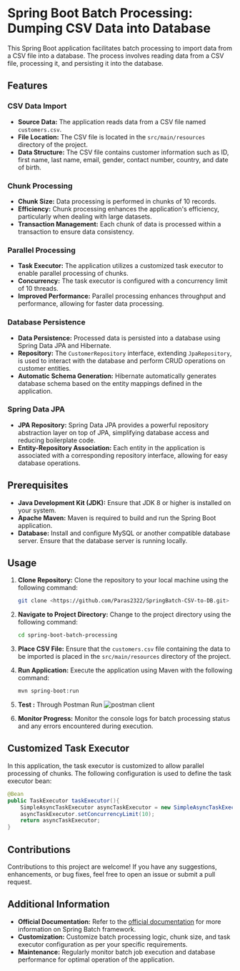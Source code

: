 # Spring Boot Batch Processing: Dumping CSV Data into Database

This Spring Boot application facilitates batch processing to import data from a CSV file into a database. The process involves reading data from a CSV file, processing it, and persisting it into the database.

## Features

### CSV Data Import

- **Source Data:** The application reads data from a CSV file named `customers.csv`.
- **File Location:** The CSV file is located in the `src/main/resources` directory of the project.
- **Data Structure:** The CSV file contains customer information such as ID, first name, last name, email, gender, contact number, country, and date of birth.
  
### Chunk Processing

- **Chunk Size:** Data processing is performed in chunks of 10 records.
- **Efficiency:** Chunk processing enhances the application's efficiency, particularly when dealing with large datasets.
- **Transaction Management:** Each chunk of data is processed within a transaction to ensure data consistency.

### Parallel Processing

- **Task Executor:** The application utilizes a customized task executor to enable parallel processing of chunks.
- **Concurrency:** The task executor is configured with a concurrency limit of 10 threads.
- **Improved Performance:** Parallel processing enhances throughput and performance, allowing for faster data processing.

### Database Persistence

- **Data Persistence:** Processed data is persisted into a database using Spring Data JPA and Hibernate.
- **Repository:** The `CustomerRepository` interface, extending `JpaRepository`, is used to interact with the database and perform CRUD operations on customer entities.
- **Automatic Schema Generation:** Hibernate automatically generates database schema based on the entity mappings defined in the application.

### Spring Data JPA

- **JPA Repository:** Spring Data JPA provides a powerful repository abstraction layer on top of JPA, simplifying database access and reducing boilerplate code.
- **Entity-Repository Association:** Each entity in the application is associated with a corresponding repository interface, allowing for easy database operations.

## Prerequisites

- **Java Development Kit (JDK):** Ensure that JDK 8 or higher is installed on your system.
- **Apache Maven:** Maven is required to build and run the Spring Boot application.
- **Database:** Install and configure MySQL or another compatible database server. Ensure that the database server is running locally.

## Usage

1. **Clone Repository:** Clone the repository to your local machine using the following command:

   ```bash
   git clone <https://github.com/Paras2322/SpringBatch-CSV-to-DB.git>
   ```

2. **Navigate to Project Directory:** Change to the project directory using the following command:

   ```bash
   cd spring-boot-batch-processing
   ```

3. **Place CSV File:** Ensure that the `customers.csv` file containing the data to be imported is placed in the `src/main/resources` directory of the project.

4. **Run Application:** Execute the application using Maven with the following command:

   ```bash
   mvn spring-boot:run
   ```
4. **Test :** Through Postman Run
   ![postman client](https://github.com/user-attachments/assets/a4d171ad-8317-4cc0-850a-9c669c1f9b02)

5. **Monitor Progress:** Monitor the console logs for batch processing status and any errors encountered during execution.

## Customized Task Executor

In this application, the task executor is customized to allow parallel processing of chunks. The following configuration is used to define the task executor bean:

```java
@Bean
public TaskExecutor taskExecutor(){
    SimpleAsyncTaskExecutor asyncTaskExecutor = new SimpleAsyncTaskExecutor();
    asyncTaskExecutor.setConcurrencyLimit(10);
    return asyncTaskExecutor;
}
```

## Contributions

Contributions to this project are welcome! If you have any suggestions, enhancements, or bug fixes, feel free to open an issue or submit a pull request.

## Additional Information

- **Official Documentation:** Refer to the [official documentation](https://spring.io/projects/spring-batch) for more information on Spring Batch framework.
- **Customization:** Customize batch processing logic, chunk size, and task executor configuration as per your specific requirements.
- **Maintenance:** Regularly monitor batch job execution and database performance for optimal operation of the application.
